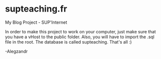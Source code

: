 # supteaching.fr
My Blog Project - SUP'Internet

In order to make this project to work on your computer,
just make sure that you have a vHost to the public folder.
Also, you will have to import the .sql file in the root.
The database is called supteaching.
That's all :)

-Alegzandr
